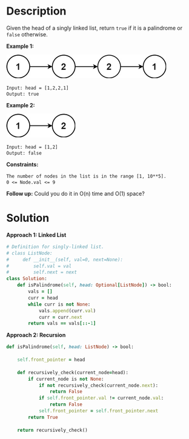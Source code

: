 # Description
Given the head of a singly linked list, return `true` if it is a palindrome or `false` otherwise.

**Example 1:**

![](https://github.com/JiayingLi0803/StrugglingLeetCode/blob/main/Figures/Problem234_1.jpeg)
```
Input: head = [1,2,2,1]
Output: true
```
**Example 2:**

![](https://github.com/JiayingLi0803/StrugglingLeetCode/blob/main/Figures/Problem234_2.jpeg)
```
Input: head = [1,2]
Output: false
```
**Constraints:**
```
The number of nodes in the list is in the range [1, 10**5].
0 <= Node.val <= 9
``` 
**Follow up:** Could you do it in O(n) time and O(1) space?

# Solution
**Approach 1: Linked List**
```ruby
# Definition for singly-linked list.
# class ListNode:
#     def __init__(self, val=0, next=None):
#         self.val = val
#         self.next = next
class Solution:
    def isPalindrome(self, head: Optional[ListNode]) -> bool:
        vals = []
        curr = head
        while curr is not None:
            vals.append(curr.val)
            curr = curr.next
        return vals == vals[::-1]
```
**Approach 2: Recursion**
```ruby
def isPalindrome(self, head: ListNode) -> bool:

    self.front_pointer = head

    def recursively_check(current_node=head):
        if current_node is not None:
            if not recursively_check(current_node.next):
                return False
            if self.front_pointer.val != current_node.val:
                return False
            self.front_pointer = self.front_pointer.next
        return True

    return recursively_check()
```
